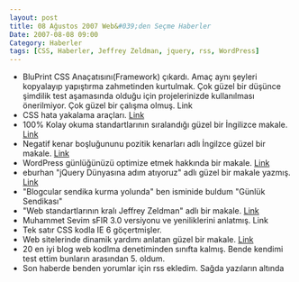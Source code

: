```yaml
---
layout: post
title: 08 Ağustos 2007 Web&#039;den Seçme Haberler
Date: 2007-08-08 09:00
Category: Haberler
tags: [CSS, Haberler, Jeffrey Zeldman, jquery, rss, WordPress]
---
```


-   BluPrint CSS Anaçatısını(Framework) çıkardı. Amaç aynı şeyleri
    kopyalayıp yapıştırma zahmetinden kurtulmak. Çok güzel bir düşünce
    şimdilik test aşamasında olduğu için projelerinizde kullanılması
    önerilmiyor. Çok güzel bir çalışma olmuş. Link
-   CSS hata yakalama araçları. [Link][]
-   100% Kolay okuma standartlarının sıralandığı güzel bir İngilizce
    makale. [Link][1]
-   Negatif kenar boşluğununu pozitik kenarları adlı İngilzce güzel bir
    makale. [Link][2]
-   WordPress günlüğünüzü optimize etmek hakkında bir makale. [Link][3]
-   eburhan "jQuery Dünyasına adım atıyoruz" adlı güzel bir makale
    yazmış. [Link][4]
-   "Blogcular sendika kurma yolunda" ben isminide buldum "Günlük
    Sendikası"
-   "Web standartlarının kralı Jeffrey Zeldman" adlı bir makale.
    [Link][6]
-   Muhammet Sevim sFIR 3.0 versiyonu ve yeniliklerini anlatmış. Link
-   Tek satır CSS kodla IE 6 göçertmişler. 
-   Web sitelerinde dinamik yardımı anlatan güzel bir makale. [Link][8]
-   20 en iyi blog web kodlma denetiminden sınıfta kalmış. Bende kendimi
    test ettim bunların arasından 5. oldum.
-   Son haberde benden yorumlar için rss ekledim. Sağda yazıların
    altında


  [Link]: http://manwithnoblog.com/2007/08/05/css-debugging-tools/
    "CSS hata yakalama araçları"
  [1]: http://www.informationarchitects.jp/100E2R/ "100% kolay okuma"
  [2]: http://www.search-this.com/2007/08/01/the-positive-side-of-negative-margins/
    "negatif kenar boşluğu"
  [3]: http://www.seobook.com/archives/002380.shtml "wordpress"
  [4]: http://www.eburhan.com/jquery-dunyasina-adim-atiyoruz/
    "Jquery Dünyasına adım"
  [6]: http://www.businessweek.com/innovate/content/aug2007/id2007086_670396.htm
    "Jeffry Zeldman"
  [8]: http://uxmatters.com/MT/archives/000191.php "Web Formlar"